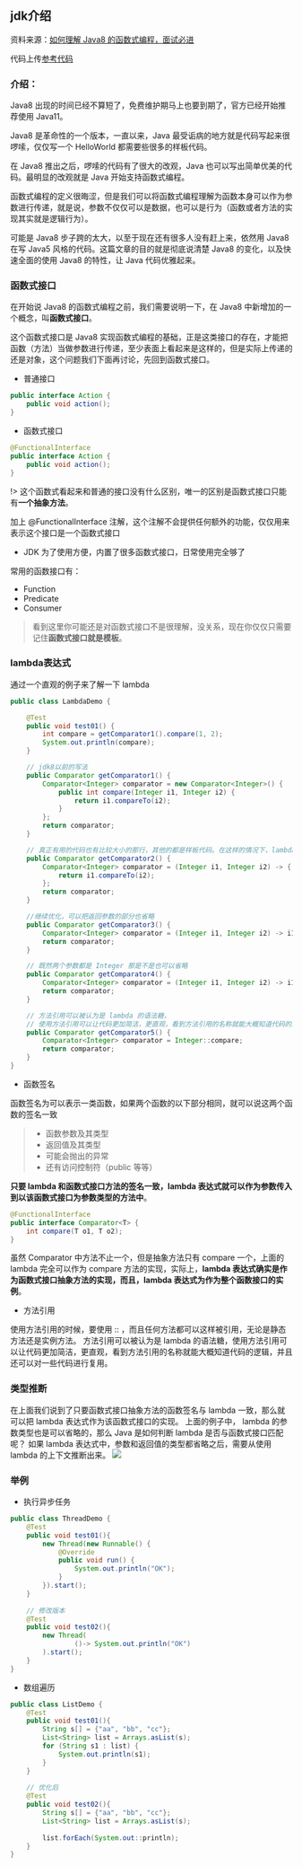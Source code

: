 ## jdk介绍

资料来源：[如何理解 Java8 的函数式编程，面试必进](https://m.toutiaocdn.com/i7075583769079677452/?app=news_article&timestamp=1647577110&use_new_style=1&req_id=20220318121830010158156021082FD71F&group_id=7075583769079677452&wxshare_count=1&tt_from=weixin&utm_source=weixin&utm_medium=toutiao_android&utm_campaign=client_share&share_token=4f1ac4d6-609a-4c85-98d9-659b9a6dea0c)

代码上传[参考代码](https://gitee.com/L10052108/springboot_project/tree/simple/src/test/java/xyz/guqing/project/simple)

### 介绍：

Java8 出现的时间已经不算短了，免费维护期马上也要到期了，官方已经开始推荐使用 Java11。

Java8 是革命性的一个版本，一直以来，Java 最受诟病的地方就是代码写起来很啰嗦，仅仅写一个 HelloWorld 都需要些很多的样板代码。

在 Java8 推出之后，啰嗦的代码有了很大的改观，Java 也可以写出简单优美的代码。最明显的改观就是 Java 开始支持函数式编程。

函数式编程的定义很晦涩，但是我们可以将函数式编程理解为函数本身可以作为参数进行传递，就是说，参数不仅仅可以是数据，也可以是行为（函数或者方法的实现其实就是逻辑行为）。

可能是 Java8 步子跨的太大，以至于现在还有很多人没有赶上来，依然用 Java8 在写 Java5 风格的代码。这篇文章的目的就是彻底说清楚 Java8 的变化，以及快速全面的使用 Java8 的特性，让 Java 代码优雅起来。

### 函数式接口

在开始说 Java8 的函数式编程之前，我们需要说明一下，在 Java8 中新增加的一个概念，叫**函数式接口**。

这个函数式接口是 Java8 实现函数式编程的基础，正是这类接口的存在，才能把函数（方法）当做参数进行传递，至少表面上看起来是这样的，但是实际上传递的还是对象，这个问题我们下面再讨论，先回到函数式接口。

- 普通接口

~~~~java
public interface Action {
    public void action();
}
~~~~

- 函数式接口

~~~~java
@FunctionalInterface
public interface Action {
    public void action();
}
~~~~

!> 这个函数式看起来和普通的接口没有什么区别，唯一的区别是函数式接口只能有**一个抽象方法**。

加上 @FunctionalInterface 注解，这个注解不会提供任何额外的功能，仅仅用来表示这个接口是一个函数式接口

- JDK 为了使用方便，内置了很多函数式接口，日常使用完全够了

常用的函数接口有：

- Function
- Predicate
- Consumer

> 看到这里你可能还是对函数式接口不是很理解，没关系，现在你仅仅只需要记住**函数式接口就是模板**。

### lambda表达式

通过一个直观的例子来了解一下 lambda

~~~~java
public class LambdaDemo {

    @Test
    public void test01() {
        int compare = getComparator1().compare(1, 2);
        System.out.println(compare);
    }

    // jdk8以前的写法
    public Comparator getComparator1() {
        Comparator<Integer> comparator = new Comparator<Integer>() {
            public int compare(Integer i1, Integer i2) {
                return i1.compareTo(i2);
            }
        };
        return comparator;
    }

    // 真正有用的代码也有比较大小的那行，其他的都是样板代码。在这样的情况下，lambda 就很有用。
    public Comparator getComparator2() {
        Comparator<Integer> comparator = (Integer i1, Integer i2) -> {
            return i1.compareTo(i2);
        };
        return comparator;
    }

    //继续优化，可以把返回参数的部分也省略
    public Comparator getComparator3() {
        Comparator<Integer> comparator = (Integer i1, Integer i2) -> i1.compareTo(i2);
        return comparator;
    }

    // 既然两个参数都是 Integer 那是不是也可以省略
    public Comparator getComparator4() {
        Comparator<Integer> comparator = (Integer i1, Integer i2) -> i1.compareTo(i2);
        return comparator;
    }

    // 方法引用可以被认为是 lambda 的语法糖，
    // 使用方法引用可以让代码更加简洁，更直观，看到方法引用的名称就能大概知道代码的逻辑，并且还可以对一些代码进行复用。
    public Comparator getComparator5() {
        Comparator<Integer> comparator = Integer::compare;
        return comparator;
    }
}
~~~~

- 函数签名

函数签名为可以表示一类函数，如果两个函数的以下部分相同，就可以说这两个函数的签名一致 

>- 函数参数及其类型
>- 返回值及其类型
>- 可能会抛出的异常
>- 还有访问控制符（public 等等）

**只要 lambda 和函数式接口方法的签名一致，lambda 表达式就可以作为参数传入到以该函数式接口为参数类型的方法中**。

~~~~java
@FunctionalInterface
public interface Comparator<T> {
    int compare(T o1, T o2);
}
~~~~

虽然 Comparator 中方法不止一个，但是抽象方法只有 compare 一个，上面的 lambda 完全可以作为 compare 方法的实现，实际上，**lambda 表达式确实是作为函数式接口抽象方法的实现，而且，lambda 表达式为作为整个函数接口的实例**。

- 方法引用

使用方法引用的时候，要使用 :: ，而且任何方法都可以这样被引用，无论是静态方法还是实例方法。
方法引用可以被认为是 lambda 的语法糖，使用方法引用可以让代码更加简洁，更直观，看到方法引用的名称就能大概知道代码的逻辑，并且还可以对一些代码进行复用。

### 类型推断
在上面我们说到了只要函数式接口抽象方法的函数签名与 lambda 一致，那么就可以把 lambda 表达式作为该函数式接口的实现。
上面的例子中， lambda 的参数类型也是可以省略的，那么 Java 是如何判断 lambda 是否与函数式接口匹配呢？
如果 lambda 表达式中，参数和返回值的类型都省略之后，需要从使用 lambda 的上下文推断出来。
![](https://tva1.sinaimg.cn/large/e6c9d24ely1h0e5hfoqd0j215i0j474z.jpg)
### 举例
- 执行异步任务
~~~~java
public class ThreadDemo {
    @Test
    public void test01(){
        new Thread(new Runnable() {
            @Override
            public void run() {
                System.out.println("OK");
            }
        }).start();
    }
    
    // 修改版本
    @Test
    public void test02(){
        new Thread(
                ()-> System.out.println("OK")
        ).start();
    }
}
~~~~
- 数组遍历
~~~~java
public class ListDemo {
    @Test
    public void test01(){
        String s[] = {"aa", "bb", "cc"};
        List<String> list = Arrays.asList(s);
        for (String s1 : list) {
            System.out.println(s1);
        }
    }
    
    // 优化后
    @Test
    public void test02(){
        String s[] = {"aa", "bb", "cc"};
        List<String> list = Arrays.asList(s);
    
        list.forEach(System.out::println);
    }
}
~~~~